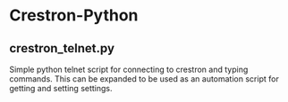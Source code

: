# Crestron-Python

## crestron_telnet.py
Simple python telnet script for connecting to crestron and typing commands. This can be expanded to be used as an automation script for getting and setting settings.
